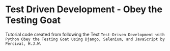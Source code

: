 # Test Driven Development - Obey the Testing Goat 
Tutorial code created from following the Text `Test-Driven Development with Python Obey the Testing Goat Using Django, Selenium, and JavaScript by Percival, H.J.W.` 
